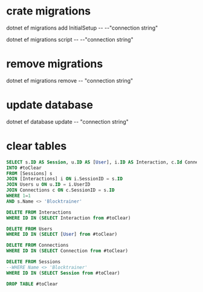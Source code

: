 ﻿# crate migrations
dotnet ef migrations add InitialSetup -- --"connection string"

dotnet ef migrations script -- --"connection string"

# remove migrations

dotnet ef migrations remove -- "connection string"

# update database
dotnet ef database update -- "connection string"


# clear tables
```sql
SELECT s.ID AS Session, u.ID AS [User], i.ID AS Interaction, c.Id Connection
INTO #toClear
FROM [Sessions] s
JOIN [Interactions] i ON i.SessionID = s.ID
JOIN Users u ON u.ID = i.UserID
JOIN Connections c ON c.SessionID = s.ID
WHERE 1=1
AND s.Name <> 'Blocktrainer'

DELETE FROM Interactions
WHERE ID IN (SELECT Interaction from #toClear)

DELETE FROM Users
WHERE ID IN (SELECT [User] from #toClear)

DELETE FROM Connections
WHERE ID IN (SELECT Connection from #toClear)

DELETE FROM Sessions
--WHERE Name <> 'Blocktrainer'
WHERE ID IN (SELECT Session from #toClear)

DROP TABLE #toClear
```